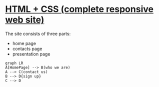 # [HTML + CSS (complete responsive web site)](%28https://youtu.be/2W1bDbDYQ_o%29)

The site consists of three parts: 
 - home page
 - contacts page
 - presentation page 
 

```mermaid
graph LR
A[HomePage] --> B(who we are)
A --> C(contact us)
B --> D{sign up}
C --> D
```


